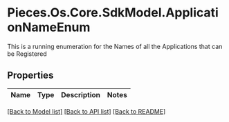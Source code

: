 # Pieces.Os.Core.SdkModel.ApplicationNameEnum
This is a running enumeration for the Names of all the Applications that can be Registered

## Properties

Name | Type | Description | Notes
------------ | ------------- | ------------- | -------------

[[Back to Model list]](../README.md#documentation-for-models) [[Back to API list]](../README.md#documentation-for-api-endpoints) [[Back to README]](../README.md)

